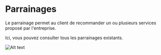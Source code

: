 # Parrainages
Le parrainage permet au client de recommander un ou plusieurs services proposé par l'entreprise.

Ici, vous pouvez consulter tous les parrainages existants.

![Alt text](/public/parainages.png)